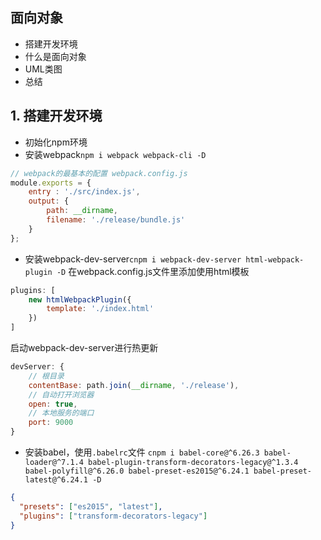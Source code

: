 ## 面向对象
+ 搭建开发环境
+ 什么是面向对象
+ UML类图
+ 总结

## 1. 搭建开发环境
+ 初始化npm环境
+ 安装webpack`npm i webpack webpack-cli -D`
```javascript
// webpack的最基本的配置 webpack.config.js
module.exports = {
	entry : './src/index.js',
	output: {
		path: __dirname,
		filename: './release/bundle.js'
	}
};
```
+ 安装webpack-dev-server`cnpm i webpack-dev-server html-webpack-plugin -D`
在webpack.config.js文件里添加使用html模板
```javascript
plugins: [
	new htmlWebpackPlugin({
		template: './index.html'
	})
]
```

启动webpack-dev-server进行热更新

```javascript
devServer: {
	// 根目录
	contentBase: path.join(__dirname, './release'),
	// 自动打开浏览器
	open: true,
	// 本地服务的端口
	port: 9000
}
```

+ 安装babel，使用`.babelrc`文件
`cnpm i babel-core@^6.26.3 babel-loader@^7.1.4 babel-plugin-transform-decorators-legacy@^1.3.4 babel-polyfill@^6.26.0 babel-preset-es2015@^6.24.1 babel-preset-latest@^6.24.1 -D`
```json
{
  "presets": ["es2015", "latest"],
  "plugins": ["transform-decorators-legacy"]
}
```